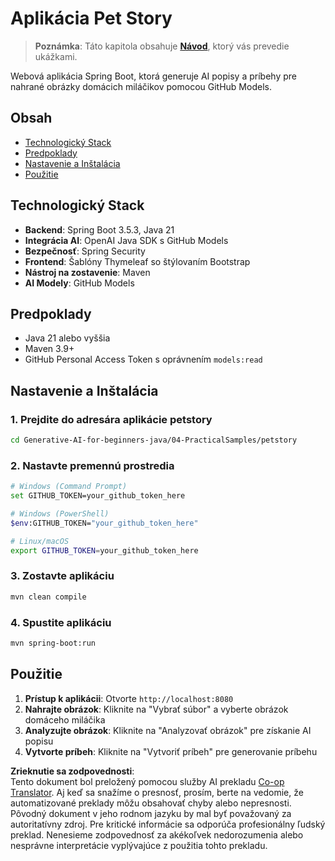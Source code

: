 <!--
CO_OP_TRANSLATOR_METADATA:
{
  "original_hash": "c1ac1fbe111c9882e869f1453b915a17",
  "translation_date": "2025-07-25T10:04:40+00:00",
  "source_file": "04-PracticalSamples/petstory/README.md",
  "language_code": "sk"
}
-->
# Aplikácia Pet Story

>**Poznámka**: Táto kapitola obsahuje [**Návod**](./TUTORIAL.md), ktorý vás prevedie ukážkami.

Webová aplikácia Spring Boot, ktorá generuje AI popisy a príbehy pre nahrané obrázky domácich miláčikov pomocou GitHub Models.

## Obsah

- [Technologický Stack](../../../../04-PracticalSamples/petstory)
- [Predpoklady](../../../../04-PracticalSamples/petstory)
- [Nastavenie a Inštalácia](../../../../04-PracticalSamples/petstory)
- [Použitie](../../../../04-PracticalSamples/petstory)

## Technologický Stack

- **Backend**: Spring Boot 3.5.3, Java 21
- **Integrácia AI**: OpenAI Java SDK s GitHub Models
- **Bezpečnosť**: Spring Security
- **Frontend**: Šablóny Thymeleaf so štýlovaním Bootstrap
- **Nástroj na zostavenie**: Maven
- **AI Modely**: GitHub Models

## Predpoklady

- Java 21 alebo vyššia
- Maven 3.9+
- GitHub Personal Access Token s oprávnením `models:read`

## Nastavenie a Inštalácia

### 1. Prejdite do adresára aplikácie petstory
```bash
cd Generative-AI-for-beginners-java/04-PracticalSamples/petstory
```

### 2. Nastavte premennú prostredia
   ```bash
   # Windows (Command Prompt)
   set GITHUB_TOKEN=your_github_token_here
   
   # Windows (PowerShell)
   $env:GITHUB_TOKEN="your_github_token_here"
   
   # Linux/macOS
   export GITHUB_TOKEN=your_github_token_here
   ```

### 3. Zostavte aplikáciu
```bash
mvn clean compile
```

### 4. Spustite aplikáciu
```bash
mvn spring-boot:run
```

## Použitie

1. **Prístup k aplikácii**: Otvorte `http://localhost:8080`
2. **Nahrajte obrázok**: Kliknite na "Vybrať súbor" a vyberte obrázok domáceho miláčika
3. **Analyzujte obrázok**: Kliknite na "Analyzovať obrázok" pre získanie AI popisu
4. **Vytvorte príbeh**: Kliknite na "Vytvoriť príbeh" pre generovanie príbehu

**Zrieknutie sa zodpovednosti**:  
Tento dokument bol preložený pomocou služby AI prekladu [Co-op Translator](https://github.com/Azure/co-op-translator). Aj keď sa snažíme o presnosť, prosím, berte na vedomie, že automatizované preklady môžu obsahovať chyby alebo nepresnosti. Pôvodný dokument v jeho rodnom jazyku by mal byť považovaný za autoritatívny zdroj. Pre kritické informácie sa odporúča profesionálny ľudský preklad. Nenesieme zodpovednosť za akékoľvek nedorozumenia alebo nesprávne interpretácie vyplývajúce z použitia tohto prekladu.